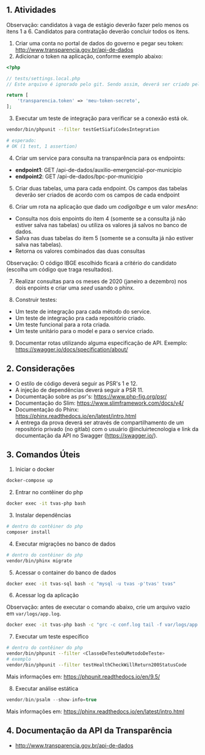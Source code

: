 ## 1. Atividades

Observação: candidatos à vaga de estágio deverão fazer pelo menos os itens 1 a 6. Candidatos para contratação deverão concluir todos os itens.

1. Criar uma conta no portal de dados do governo e pegar seu token: http://www.transparencia.gov.br/api-de-dados
2. Adicionar o token na aplicação, conforme exemplo abaixo:

```php
<?php

// tests/settings.local.php
// Este arquivo é ignorado pelo git. Sendo assim, deverá ser criado pelo candidato.

return [
    'transparencia.token' => 'meu-token-secreto',
];
```

3. Executar um teste de integração para verificar se a conexão está ok.

```sh
vendor/bin/phpunit --filter testGetSiafiCodesIntegration

# esperado:
# OK (1 test, 1 assertion)
```

4. Criar um service para consulta na transparência para os endpoints:

- **endpoint1**: GET /api-de-dados/auxilio-emergencial-por-municipio
- **endpoint2**: GET /api-de-dados/bpc-por-municipio

5. Criar duas tabelas, uma para cada endpoint. Os campos das tabelas deverão ser criados de acordo com os campos de cada endpoint

6. Criar um rota na aplicação que dado um *codigoIbge* e um valor *mesAno*:

- Consulta nos dois enpoints do item 4 (somente se a consulta já não estiver salva nas tabelas) ou utiliza os valores já salvos no banco de dados.
- Salva nas duas tabelas do item 5 (somente se a consulta já não estiver salva nas tabelas).
- Retorna os valores combinados das duas consultas

Observação: O código IBGE escolhido ficará a critério do candidato (escolha um código que traga resultados).

7. Realizar consultas para os meses de 2020 (janeiro a dezembro) nos dois enpoints e criar uma *seed* usando o phinx.

8. Construir testes:

- Um teste de integração para cada método do service.
- Um teste de integração pra cada repositório criado.
- Um teste funcional para a rota criada.
- Um teste unitário para o model e para o service criado.

9. Documentar rotas utilizando alguma especificação de API. Exemplo: https://swagger.io/docs/specification/about/

## 2. Considerações

- O estilo de código deverá seguir as PSR's 1 e 12.
- A injeção de dependências deverá seguir a PSR 11.
- Documentação sobre as psr's: https://www.php-fig.org/psr/
- Documentação do Slim: https://www.slimframework.com/docs/v4/
- Documentação do Phinx: https://phinx.readthedocs.io/en/latest/intro.html
- A entrega da prova deverá ser através de compartilhamento de um repositório privado (no gitlab) com o usuário @incluirtecnologia e link da documentação da API no Swagger (https://swagger.io/).

## 3. Comandos Úteis

1. Iniciar o docker

```sh
docker-compose up
```

2. Entrar no contêiner do php

```sh
docker exec -it tvas-php bash
```

3. Instalar dependências

```sh
# dentro do contêiner do php
composer install
```

4. Executar migrações no banco de dados

```sh
# dentro do contêiner do php
vendor/bin/phinx migrate
```

5. Acessar o container do banco de dados

```sh
docker exec -it tvas-sql bash -c "mysql -u tvas -p'tvas' tvas"
```

6. Acessar log da aplicação

Observação: antes de executar o comando abaixo, crie um arquivo vazio em `var/logs/app.log`.

```sh
docker exec -it tvas-php bash -c "grc -c conf.log tail -f var/logs/app.log"
```

7. Executar um teste específico

```sh
# dentro do contêiner do php
vendor/bin/phpunit --filter <ClasseDeTesteOuMetodoDeTeste>
# exemplo
vendor/bin/phpunit --filter testHealthCheckWillReturn200StatusCode
```

Mais informações em: https://phpunit.readthedocs.io/en/9.5/

8. Executar análise estática

```php
vendor/bin/psalm --show-info=true
```

Mais informações em: https://phinx.readthedocs.io/en/latest/intro.html

## 4. Documentação da API da Transparência

- http://www.transparencia.gov.br/api-de-dados